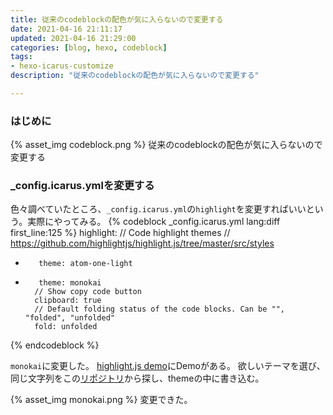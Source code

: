 ```yaml
---
title: 従来のcodeblockの配色が気に入らないので変更する
date: 2021-04-16 21:11:17
updated: 2021-04-16 21:29:00
categories: [blog, hexo, codeblock]
tags:
- hexo-icarus-customize
description: "従来のcodeblockの配色が気に入らないので変更する"

---
```


### はじめに
{% asset_img codeblock.png %}
従来のcodeblockの配色が気に入らないので変更する

<!-- toc -->
<!-- more-->
### _config.icarus.ymlを変更する
色々調べていたところ、`_config.icarus.yml`の`highlight`を変更すればいいという。実際にやってみる。
{% codeblock _config.icarus.yml lang:diff first_line:125 %}
    highlight:
        // Code highlight themes
        // https://github.com/highlightjs/highlight.js/tree/master/src/styles
-        theme: atom-one-light
+        theme: monokai
        // Show copy code button
        clipboard: true
        // Default folding status of the code blocks. Can be "", "folded", "unfolded"
        fold: unfolded
{% endcodeblock %}

`monokai`に変更した。
[highlight.js demo](https://highlightjs.org/static/demo/)にDemoがある。
欲しいテーマを選び、同じ文字列をこの[リポジトリ](https://github.com/highlightjs/highlight.js/tree/9.18.1/src/styles)から探し、themeの中に書き込む。

{% asset_img monokai.png %}
変更できた。